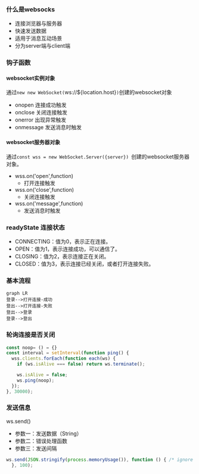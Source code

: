 ### 什么是websocks

- 连接浏览器与服务器
- 快速发送数据
- 适用于消息互动场景
- 分为server端与client端

### 钩子函数

#### websocket实例对象
通过`new new WebSocket(`ws://${location.host}`)`创建的websocket对象
- onopen 连接成功触发
- onclose 关闭连接触发
- onerror 出现异常触发
- onmessage 发送消息时触发

#### websocket服务器对象
通过`const wss = new WebSocket.Server({server})
`创建的websocket服务器对象。
- wss.on('open',function)   
    - 打开连接触发
- wss.on('close',function)
    - 关闭连接触发
- wss.on('message',function)
    - 发送消息时触发

### readyState 连接状态
- CONNECTING：值为0，表示正在连接。
- OPEN：值为1，表示连接成功，可以通信了。
- CLOSING：值为2，表示连接正在关闭。
- CLOSED：值为3，表示连接已经关闭，或者打开连接失败。

### 基本流程

```
graph LR
登录-->打开连接-成功
登出-->打开连接-失败
登出-->登录
登录-->登出

```

### 轮询连接是否关闭
```js
const noop= () = {}
const interval = setInterval(function ping() {
  wss.clients.forEach(function each(ws) {
    if (ws.isAlive === false) return ws.terminate();

    ws.isAlive = false;
    ws.ping(noop);
  });
}, 30000);
```
### 发送信息
ws.send()
- 参数一：发送数据（String）
- 参数二：错误处理函数
- 参数三：发送间隔
```js
ws.send(JSON.stringify(process.memoryUsage()), function () { /* ignore errors */ });
  }, 100);
```